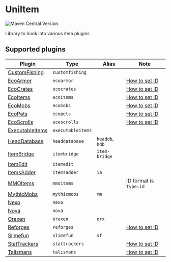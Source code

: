 # UniItem

![Maven Central Version](https://img.shields.io/maven-central/v/io.github.projectunified/uni-item-all)

Library to hook into various item plugins

## Supported plugins

| Plugin                                                       | Type              | Alias           | Note                                                                                                      |
|--------------------------------------------------------------|-------------------|-----------------|-----------------------------------------------------------------------------------------------------------|
| [CustomFishing](https://github.com/Xiao-MoMi/Custom-Fishing) | `customfishing`   |                 |                                                                                                           |
| [EcoArmor](https://www.spigotmc.org/resources/88246/)        | `ecoarmor`        |                 | [How to set ID](https://plugins.auxilor.io/all-plugins/the-item-lookup-system#using-items-in-eco-plugins) |
| [EcoCrates](https://polymart.org/product/2149/)              | `ecocrates`       |                 | [How to set ID](https://plugins.auxilor.io/all-plugins/the-item-lookup-system#using-items-in-eco-plugins) |
| [EcoItems](https://www.spigotmc.org/resources/94601/)        | `ecoitems`        |                 | [How to set ID](https://plugins.auxilor.io/all-plugins/the-item-lookup-system#using-items-in-eco-plugins) |
| [EcoMobs](https://www.spigotmc.org/resources/86576/)         | `ecomobs`         |                 | [How to set ID](https://plugins.auxilor.io/all-plugins/the-item-lookup-system#using-items-in-eco-plugins) |
| [EcoPets](https://www.spigotmc.org/resources/102693/)        | `ecopets`         |                 | [How to set ID](https://plugins.auxilor.io/all-plugins/the-item-lookup-system#using-items-in-eco-plugins) |
| [EcoScrolls](https://www.spigotmc.org/resources/118132/)     | `ecoscrolls`      |                 | [How to set ID](https://plugins.auxilor.io/all-plugins/the-item-lookup-system#using-items-in-eco-plugins) |
| [ExecutableItems](https://www.spigotmc.org/resources/77578/) | `executableitems` |                 |                                                                                                           |
| [HeadDatabase](https://www.spigotmc.org/resources/14280/)    | `headdatabase`    | `headdb`, `hdb` |                                                                                                           |
| [ItemBridge](https://polymart.org/product/4)                 | `itembridge`      | `item-bridge`   |                                                                                                           |
| [ItemEdit](https://www.spigotmc.org/resources/40993/)        | `itemedit`        |                 |                                                                                                           |
| [ItemsAdder](https://www.spigotmc.org/resources/73355/)      | `itemsadder`      | `ia`            |                                                                                                           |
| [MMOItems](https://www.spigotmc.org/resources/39267/)        | `mmoitems`        |                 | ID format is `type:id`                                                                                    |
| [MythicMobs](https://www.spigotmc.org/resources/5702/)       | `mythicmobs`      | `mm`            |                                                                                                           |
| [Nexo](https://polymart.org/product/6901)                    | `nexo`            |                 |                                                                                                           |
| [Nova](https://modrinth.com/plugin/nova-framework)           | `nova`            |                 |                                                                                                           |
| [Oraxen](https://www.spigotmc.org/resources/72448/)          | `oraxen`          | `orx`           |                                                                                                           |
| [Reforges](https://www.spigotmc.org/resources/95273/)        | `reforges`        |                 | [How to set ID](https://plugins.auxilor.io/all-plugins/the-item-lookup-system#using-items-in-eco-plugins) |
| [Slimefun](https://github.com/Slimefun/Slimefun4)            | `slimefun`        | `sf`            |                                                                                                           |
| [StatTrackers](https://www.spigotmc.org/resources/88247/)    | `stattrackers`    |                 | [How to set ID](https://plugins.auxilor.io/all-plugins/the-item-lookup-system#using-items-in-eco-plugins) |
| [Talismans](https://www.spigotmc.org/resources/87377/)       | `talismans`       |                 | [How to set ID](https://plugins.auxilor.io/all-plugins/the-item-lookup-system#using-items-in-eco-plugins) |